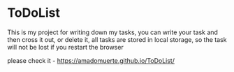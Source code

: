 # ToDoList

This is my project for writing down my tasks,
you can write your task and then cross it out,
or delete it, all tasks are stored in local storage,
so the task will not be lost if you restart the browser

please check it - https://amadomuerte.github.io/ToDoList/
